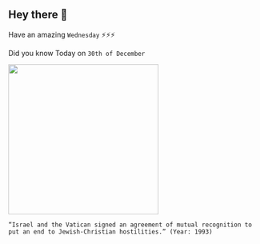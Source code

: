 ## Hey there 👋
Have an amazing `Wednesday` ⚡⚡⚡

Did you know Today on `30th of December`
 
 [<img src="https://www.thejc.com/image/policy:1.84095:1480905719/pope-peres.jpg" width="300" />](https://www.thejc.com/on-this-day-israel-and-the-vatican-establish-diplomatic-relations-1.20267) 
 ```
“Israel and the Vatican signed an agreement of mutual recognition to put an end to Jewish-Christian hostilities.” (Year: 1993)
```
